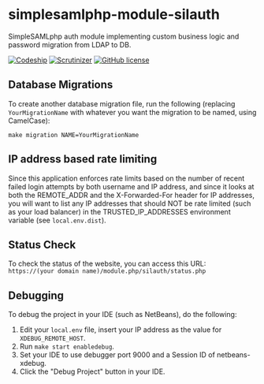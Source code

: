 # simplesamlphp-module-silauth
SimpleSAMLphp auth module implementing custom business logic and password 
migration from LDAP to DB.

[![Codeship](https://img.shields.io/codeship/ab32f060-a43b-0134-d104-463a26eaa663.svg?style=flat-square)](https://app.codeship.com/projects/190461)
[![Scrutinizer](https://img.shields.io/scrutinizer/g/silinternational/simplesamlphp-module-silauth.svg?style=flat-square)](https://scrutinizer-ci.com/g/silinternational/simplesamlphp-module-silauth/)
[![GitHub license](https://img.shields.io/badge/license-MIT-blue.svg?style=flat-square)](https://raw.githubusercontent.com/silinternational/simplesamlphp-module-silauth/develop/LICENSE)

## Database Migrations
To create another database migration file, run the following (replacing 
`YourMigrationName` with whatever you want the migration to be named, using 
CamelCase):

    make migration NAME=YourMigrationName

## IP address based rate limiting
Since this application enforces rate limits based on the number of recent 
failed login attempts by both username and IP address, and since it looks at 
both the REMOTE_ADDR and the X-Forwarded-For header for IP addresses, you will 
want to list any IP addresses that should NOT be rate limited (such as your 
load balancer) in the TRUSTED_IP_ADDRESSES environment variable (see 
`local.env.dist`).

## Status Check
To check the status of the website, you can access this URL:  
`https://(your domain name)/module.php/silauth/status.php`

## Debugging
To debug the project in your IDE (such as NetBeans), do the following:

1. Edit your `local.env` file, insert your IP address as the value for 
   `XDEBUG_REMOTE_HOST`.
2. Run `make start enabledebug`.
3. Set your IDE to use debugger port 9000 and a Session ID of netbeans-xdebug.
4. Click the "Debug Project" button in your IDE.
